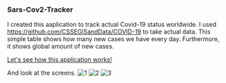 ### Sars-Cov2-Tracker 

I created this aaplication to track actual Covid-19 status worldwide. I used https://github.com/CSSEGISandData/COVID-19 to take actual data. This simple table shows how many new cases we have every day. Furthermore, it shows global amount of new cases.

[Let's see how this application works!](https://www.youtube.com/watch?v=ieCOQj9DlnE)

And look at the screens.
![1](https://user-images.githubusercontent.com/73716334/154802170-0b24d9bc-a0c1-4949-bc4a-91be0accf850.png)
![2](https://user-images.githubusercontent.com/73716334/154802171-a10c0f8d-09f8-4484-9ff9-b25e29c83de8.png)
![3](https://user-images.githubusercontent.com/73716334/154802172-5d739b87-cab2-47c8-8d4a-1d940d6cb99b.png)
